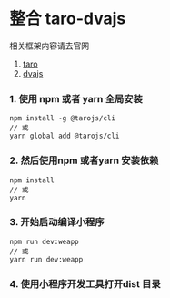 <!--
 * @Author: YangQi
 * @Date: 2020-10-15 15:30:51
 * @LastEditors: YangQi
 * @LastEditTime: 2020-10-15 22:45:40
-->
# 整合 taro-dvajs



相关框架内容请去官网

1. [taro](https://github.com/NervJS/taro)
2. [dvajs](https://github.com/dvajs/dva)


### 1. 使用 npm 或者 yarn 全局安装

```
npm install -g @tarojs/cli
// 或
yarn global add @tarojs/cli
```

### 2. 然后使用npm 或者yarn 安装依赖

```
npm install
// 或
yarn
```

### 3. 开始启动编译小程序

```
npm run dev:weapp
// 或
yarn run dev:weapp
```

### 4. 使用小程序开发工具打开dist 目录


